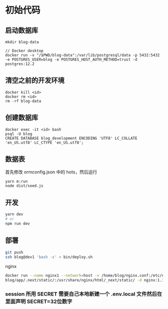 # 初始代码

## 启动数据库

```
mkdir blog-data

// Docker desktop
docker run -v "/$PWD/blog-data":/var/lib/postgresql/data -p 5432:5432 -e POSTGRES_USER=blog -e POSTGRES_HOST_AUTH_METHOD=trust -d postgres:12.2
```

## 清空之前的开发环境

```
docker kill <id>
docker rm <id>
rm -rf blog-data
```

## 创建数据库

```
docker exec -it <id> bash
psql -U blog
CREATE DATABASE blog_development ENCODING 'UTF8' LC_COLLATE 'en_US.utf8' LC_CTYPE 'en_US.utf8';
```

## 数据表

首先修改 ormconfig.json 中的 hots，然后运行

```
yarn m:run
node dist/seed.js
```

## 开发

```bash
yarn dev
# or
npm run dev
```

## 部署

```bash
git push
ssh blog@dev1 'bash -s' < bin/deploy.sh
```

nginx
```bash
docker run --name nginx1 --network=host -v /home/blog/nginx.conf:/etc/nginx/conf.d/default.conf -v /home/
blog/app/.next/static/:/usr/share/nginx/html/_next/static/ -d nginx:1.19.1
```

### session 所用 SECRET 需要自己本地新建一个 .env.local 文件然后在里面声明 SECRET=32位数字